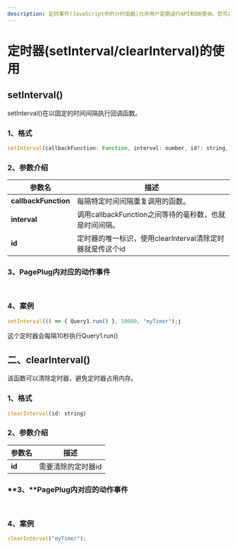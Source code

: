 ```yaml
---
description: 定时事件(JavaScript中的计时函数)允许用户定期运行API和DB查询。您可以使用setInterval和clearInterval函数来配置这些。
---
```


# 定时器(setInterval/clearInterval)的使用

## setInterval() <a href="#setinterval" id="setinterval"></a>

setInterval()在以固定的时间间隔执行回调函数。

### 1、格式

```javascript
setInterval(callbackFunction: Function, interval: number, id?: string, args?: any)
```

### 2、参数介绍

| 参数名                  | 描述                                   |
| -------------------- | ------------------------------------ |
| **callbackFunction** | 每隔特定时间间隔重复调用的函数。                     |
| **interval**         | 调用callbackFunction之间等待的毫秒数，也就是时间间隔。  |
| **id**               | 定时器的唯一标识，使用clearInterval清除定时器就是传这个id |

### 3、PagePlug内对应的动作事件

<figure><img src="../../.gitbook/assets/image (2) (1) (4).png" alt=""><figcaption></figcaption></figure>

<figure><img src="../../.gitbook/assets/image (4) (1) (5).png" alt=""><figcaption></figcaption></figure>

### 4、案例

```javascript
setInterval(() => { Query1.run() }, 10000, "myTimer");j
```

这个定时器会每隔10秒执行Query1.run()

## 二、clearInterval() <a href="#clearinterval" id="clearinterval"></a>

该函数可以清除定时器，避免定时器占用内存。

### 1、格式

```javascript
clearInterval(id: string)
```

### 2、参数介绍

| 参数名    | 描述         |
| ------ | ---------- |
| **id** | 需要清除的定时器id |

### **3、**PagePlug内对应的动作事件

<figure><img src="../../.gitbook/assets/image (1) (1).png" alt=""><figcaption></figcaption></figure>

<figure><img src="../../.gitbook/assets/image (7) (1).png" alt=""><figcaption></figcaption></figure>

### 4、案例

```javascript
clearInterval("myTimer");
```

